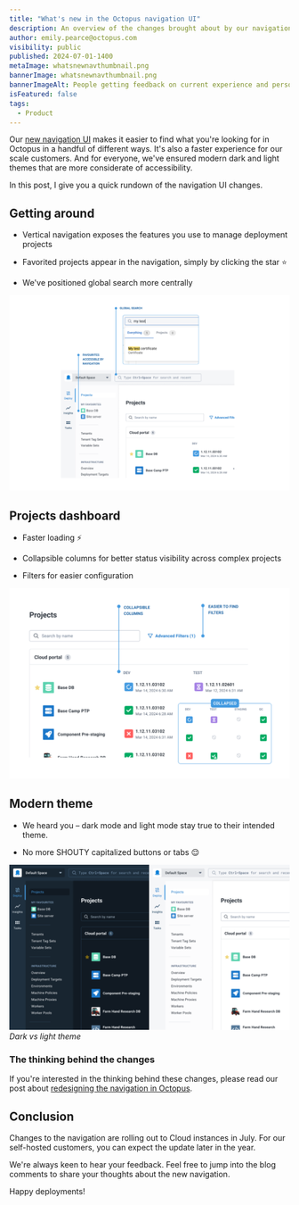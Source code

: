 ```yaml
---
title: "What's new in the Octopus navigation UI"
description: An overview of the changes brought about by our navigation update.
author: emily.pearce@octopus.com
visibility: public
published: 2024-07-01-1400
metaImage: whatsnewnavthumbnail.png
bannerImage: whatsnewnavthumbnail.png
bannerImageAlt: People getting feedback on current experience and person envisioning a new experience.
isFeatured: false
tags: 
  - Product
---
```


Our [new navigation UI](https://octopus.com/blog/redesigning-octopus-navigation) makes it easier to find what you're looking for in Octopus in a handful of different ways. It's also a faster experience for our scale customers. And for everyone, we've ensured modern dark and light themes that are more considerate of accessibility.

In this post, I give you a quick rundown of the navigation UI changes.  

## Getting around 
- Vertical navigation exposes the features you use to manage deployment projects

- Favorited projects appear in the navigation, simply by clicking the star ⭐️ 

- We've positioned global search more centrally

![Screen shot highlighting global search and favourite project feature on Octopus UI](navigationfeatures3.png)


## Projects dashboard

- Faster loading ⚡️

- Collapsible columns for better status visibility across complex projects

- Filters for easier configuration

![Screen shot highlighting filters and collapsible columns](projectsdashboardfeatures2.png)


## Modern theme 
- We heard you – dark mode and light mode stay true to their intended theme. 

- No more SHOUTY capitalized buttons or tabs 😌

![Dark and light theme screenshots positioned side by side](darklighttheme.png)*Dark vs light theme*

### The thinking behind the changes

If you're interested in the thinking behind these changes, please read our post about [redesigning the navigation in Octopus](https://octopus.com/blog/redesigning-octopus-navigation).

## Conclusion

Changes to the navigation are rolling out to Cloud instances in July. For our self-hosted customers, you can expect the update later in the year.

We're always keen to hear your feedback. Feel free to jump into the blog comments to share your thoughts about the new navigation.

Happy deployments!